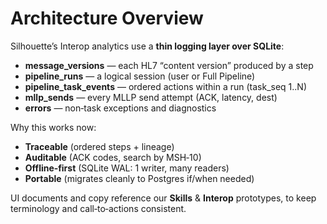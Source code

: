 # Architecture Overview

Silhouette’s Interop analytics use a **thin logging layer over SQLite**:

- **message_versions** — each HL7 “content version” produced by a step
- **pipeline_runs** — a logical session (user or Full Pipeline)
- **pipeline_task_events** — ordered actions within a run (task_seq 1..N)
- **mllp_sends** — every MLLP send attempt (ACK, latency, dest)
- **errors** — non‑task exceptions and diagnostics

Why this works now:
- **Traceable** (ordered steps + lineage)
- **Auditable** (ACK codes, search by MSH‑10)
- **Offline‑first** (SQLite WAL: 1 writer, many readers)
- **Portable** (migrates cleanly to Postgres if/when needed)

UI documents and copy reference our **Skills** & **Interop** prototypes, to keep terminology and call‑to‑actions consistent. 
